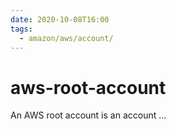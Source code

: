```yaml
---
date: 2020-10-08T16:00
tags:
  - amazon/aws/account/
---
```


# aws-root-account

An AWS root account is an account ...

